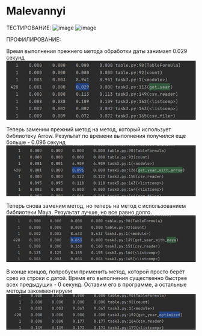 # Malevannyi
ТЕСТИРОВАНИЕ: 
![image](https://user-images.githubusercontent.com/102906241/205466577-c2ecbd68-82c0-46a7-bd34-a070df325565.png)
![image](https://user-images.githubusercontent.com/102906241/205466618-d5d813e6-426a-4103-bdcb-e1244fe1a810.png)

ПРОФИЛИРОВАНИЕ:

Время выполнения прежнего метода обработки даты занимает 0.029 секунд
![img_1.png](img_1.png)

Теперь заменим прежний метод на метод, который использует библиотеку Arrow.
Результат по времени выполнения получился еще больше - 0.096 секунд
![img_2.png](img_2.png)

Теперь снова заменим метод, но теперь на метод с использованием
библиотеки Maya. Результат лучше, но все равно долго.
![img_3.png](img_3.png)

В конце концов, попробуем применить метод, которой просто берёт срез
из строки с датой. Время его выполнения существенно быстрее всех предыдущих - 0 секунд.
Оставим его в программе, а остальные методы закомментируем
![img_4.png](img_4.png)
